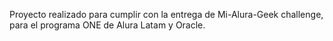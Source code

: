 Proyecto realizado para cumplir con la entrega de Mi-Alura-Geek challenge, para el programa ONE de Alura Latam y Oracle.
